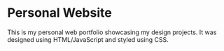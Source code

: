 # Personal Website

This is my personal web portfolio showcasing my design projects. It was designed using HTML/JavaScript and styled using CSS. 
